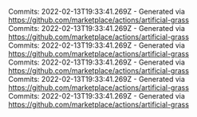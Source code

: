 Commits: 2022-02-13T19:33:41.269Z - Generated via https://github.com/marketplace/actions/artificial-grass
<br>
Commits: 2022-02-13T19:33:41.269Z - Generated via https://github.com/marketplace/actions/artificial-grass
<br>
Commits: 2022-02-13T19:33:41.269Z - Generated via https://github.com/marketplace/actions/artificial-grass
<br>
Commits: 2022-02-13T19:33:41.269Z - Generated via https://github.com/marketplace/actions/artificial-grass
<br>
Commits: 2022-02-13T19:33:41.269Z - Generated via https://github.com/marketplace/actions/artificial-grass
<br>
Commits: 2022-02-13T19:33:41.269Z - Generated via https://github.com/marketplace/actions/artificial-grass
<br>
